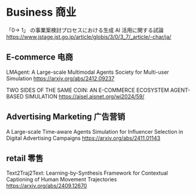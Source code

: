 # Business 商业
「0→ 1」 の事業案検討プロセスにおける生成 AI 活用に関する試論
https://www.jstage.jst.go.jp/article/globis/3/0/3_7/_article/-char/ja/


## E-commerce 电商
LMAgent: A Large-scale Multimodal Agents Society for Multi-user Simulation
https://arxiv.org/abs/2412.09237

TWO SIDES OF THE SAME COIN: AN E-COMMERCE ECOSYSTEM AGENT-BASED SIMULATION
https://aisel.aisnet.org/wi2024/59/

## Advertising Marketing 广告营销
A Large-scale Time-aware Agents Simulation for Influencer Selection in Digital Advertising Campaigns
https://arxiv.org/abs/2411.01143

## retail 零售
Text2Traj2Text: Learning-by-Synthesis Framework for Contextual Captioning of Human Movement Trajectories
https://arxiv.org/abs/2409.12670
